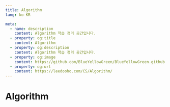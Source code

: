 ```yaml
---
title: Algorithm
lang: ko-KR

meta:
  - name: description
    content: Algorithm 학습 정리 공간입니다.
  - property: og:title
    content: Algorithm
  - property: og:description
    content: Algorithm 학습 정리 공간입니다.
  - property: og:image
    content: https://github.com/BlueYellowGreen/BlueYellowGreen.github.io/blob/main/.vuepress/public/assets/img/DFS-png.png?raw=true
  - property: og:url
    content: https://leedooho.com/CS/Algorithm/
---
```


# Algorithm

<br>

<Algorithm />

<br>

<br>

<br>

<br>

<br>

<br>

<br>

<br>

<br>

<br>